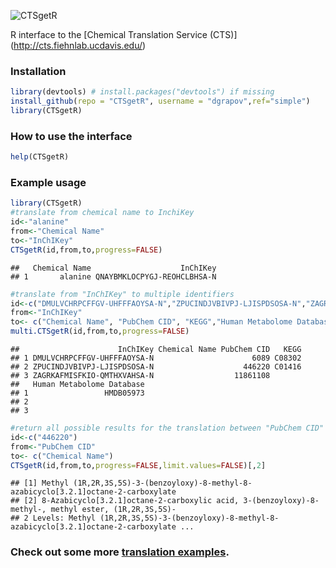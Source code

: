 ![CTSgetR](https://github.com/dgrapov/CTSgetR/blob/master/etc/ctsgetR_logo.png?raw=true)

R interface to the [Chemical Translation Service (CTS)] (http://cts.fiehnlab.ucdavis.edu/)

### Installation

```r
library(devtools) # install.packages("devtools") if missing
install_github(repo = "CTSgetR", username = "dgrapov",ref="simple")
library(CTSgetR)
```

### How to use the interface
```r
help(CTSgetR)
```

### Example usage

```r
library(CTSgetR)
#translate from chemical name to InchiKey
id<-"alanine"
from<-"Chemical Name"
to<-"InChIKey"
CTSgetR(id,from,to,progress=FALSE)
```

```
##   Chemical Name                    InChIKey
## 1       alanine QNAYBMKLOCPYGJ-REOHCLBHSA-N
```

```r
#translate from "InChIKey" to multiple identifiers
id<-c("DMULVCHRPCFFGV-UHFFFAOYSA-N","ZPUCINDJVBIVPJ-LJISPDSOSA-N","ZAGRKAFMISFKIO-QMTHXVAHSA-N")
from<-"InChIKey"
to<- c("Chemical Name", "PubChem CID", "KEGG","Human Metabolome Database")
multi.CTSgetR(id,from,to,progress=FALSE)
```

```
##                      InChIKey Chemical Name PubChem CID   KEGG
## 1 DMULVCHRPCFFGV-UHFFFAOYSA-N                      6089 C08302
## 2 ZPUCINDJVBIVPJ-LJISPDSOSA-N                    446220 C01416
## 3 ZAGRKAFMISFKIO-QMTHXVAHSA-N                  11861108       
##   Human Metabolome Database
## 1                 HMDB05973
## 2                          
## 3
```

```r
#return all possible results for the translation between "PubChem CID" and "Chemical Name"
id<-c("446220")
from<-"PubChem CID"
to<- c("Chemical Name")
CTSgetR(id,from,to,progress=FALSE,limit.values=FALSE)[,2]
```

```
## [1] Methyl (1R,2R,3S,5S)-3-(benzoyloxy)-8-methyl-8-azabicyclo[3.2.1]octane-2-carboxylate               
## [2] 8-Azabicyclo[3.2.1]octane-2-carboxylic acid, 3-(benzoyloxy)-8-methyl-, methyl ester, (1R,2R,3S,5S)-
## 2 Levels: Methyl (1R,2R,3S,5S)-3-(benzoyloxy)-8-methyl-8-azabicyclo[3.2.1]octane-2-carboxylate ...
```


### Check out some more [translation examples](https://github.com/dgrapov/CTSgetR/wiki/Chemical-Translation-System-in-R).


